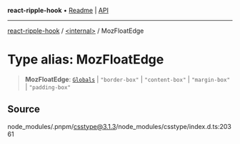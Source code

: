 **react-ripple-hook** • [Readme](../../README.md) \| [API](../../globals.md)

---

[react-ripple-hook](../../README.md) / [\<internal\>](../README.md) / MozFloatEdge

# Type alias: MozFloatEdge

> **MozFloatEdge**: [`Globals`](Globals.md) \| `"border-box"` \| `"content-box"` \| `"margin-box"` \| `"padding-box"`

## Source

node_modules/.pnpm/csstype@3.1.3/node_modules/csstype/index.d.ts:20361
